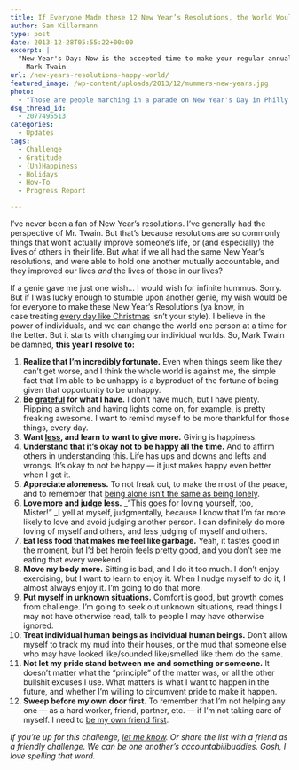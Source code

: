 ```yaml
---
title: If Everyone Made these 12 New Year’s Resolutions, the World Would Be Happier
author: Sam Killermann
type: post
date: 2013-12-28T05:55:22+00:00
excerpt: |
  "New Year's Day: Now is the accepted time to make your regular annual good resolutions. Next week you can begin paving hell with them as usual."
  - Mark Twain
url: /new-years-resolutions-happy-world/
featured_image: /wp-content/uploads/2013/12/mummers-new-years.jpg
photo:
  - "Those are people marching in a parade on New Year's Day in Philly. The <em>Mummer's Parade</em>. They're lobsters. This article could have just been one item: live more like the giant human lobsters in Philly. Thanks to Library of Congress for the photo."
dsq_thread_id:
  - 2077495513
categories:
  - Updates
tags:
  - Challenge
  - Gratitude
  - (Un)Happiness
  - Holidays
  - How-To
  - Progress Report

---
```

I&#8217;ve never been a fan of New Year&#8217;s resolutions. I&#8217;ve generally had the perspective of Mr. Twain. But that&#8217;s because resolutions are so commonly things that won&#8217;t actually improve someone&#8217;s life, or (and especially) the lives of others in their life. But what if we all had the same New Year&#8217;s resolutions, and were able to hold one another mutually accountable, and they improved our lives _and_ the lives of those in our lives?

If a genie gave me just one wish&#8230; I would wish for infinite hummus. Sorry. But if I was lucky enough to stumble upon another genie, my wish would be for everyone to make these New Year&#8217;s Resolutions (ya know, in case treating [every day like Christmas][1] isn&#8217;t your style). I believe in the power of individuals, and we can change the world one person at a time for the better. But it starts with changing our individual worlds. So, Mark Twain be damned, **this year I resolve to:**

  1. **Realize that I&#8217;m incredibly fortunate.** Even when things seem like they can&#8217;t get worse, and I think the whole world is against me, the simple fact that I&#8217;m able to be unhappy is a byproduct of the fortune of being given that opportunity to be unhappy.
  2. **Be [grateful][2] for what I have.** I don&#8217;t have much, but I have plenty. Flipping a switch and having lights come on, for example, is pretty freaking awesome. I want to remind myself to be more thankful for those things, every day.
  3. **Want [less][3], and learn to want to give more.** Giving is happiness.
  4. **Understand that it&#8217;s okay not to be happy all the time.** And to affirm others in understanding this. Life has ups and downs and lefts and wrongs. It&#8217;s okay to not be happy &#8212; it just makes happy even better when I get it.
  5. **Appreciate aloneness.** To not freak out, to make the most of the peace, and to remember that [being alone isn&#8217;t the same as being lonely][4].
  6. **Love more and judge less.** _&#8220;This goes for loving yourself, too, Mister!&#8221; _I yell at myself, judgmentally, because I know that I&#8217;m far more likely to love and avoid judging another person. I can definitely do more loving of myself and others, and less judging of myself and others.
  7. **Eat less food that makes me feel like garbage.** Yeah, it tastes good in the moment, but I&#8217;d bet heroin feels pretty good, and you don&#8217;t see me eating that every weekend.
  8. **Move my body more.** Sitting is bad, and I do it too much. I don&#8217;t enjoy exercising, but I want to learn to enjoy it. When I nudge myself to do it, I almost always enjoy it. I&#8217;m going to do that more.
  9. **Put myself in unknown situations.** Comfort is good, but growth comes from challenge. I&#8217;m going to seek out unknown situations, read things I may not have otherwise read, talk to people I may have otherwise ignored.
 10. **Treat individual human beings as individual human beings.** Don&#8217;t allow myself to track my mud into their houses, or the mud that someone else who may have looked like/sounded like/smelled like them do the same.
 11. **Not let my pride stand between me and something or someone.** It doesn&#8217;t matter what the &#8220;principle&#8221; of the matter was, or all the other bullshit excuses I use. What matters is what I want to happen in the future, and whether I&#8217;m willing to circumvent pride to make it happen.
 12. **Sweep before my own door first.** To remember that I&#8217;m not helping any one &#8212; as a hard worker, friend, partner, etc. &#8212; if I&#8217;m not taking care of myself. I need to [be my own friend first][5].

_If you&#8217;re up for this challenge, [let me know][6]. Or share the list with a friend as a friendly challenge. We can be one another&#8217;s accountabilibuddies. Gosh, I love spelling that word._

 [1]: //treat-every-day-like-christmas/ "14 Simple Ways to Treat Every Day More Like Christmas"
 [2]: //gratitude-challenge/ "My Gratitude Challenge"
 [3]: //minimalism-tips/ "100+ Tips for Minimalism"
 [4]: //alone-not-lonely/ "Being Alone Isn’t the Same as Being Lonely"
 [5]: //be-your-own-friend-first/ "Be Your Own Friend First"
 [6]: //contact/ "Contact"
